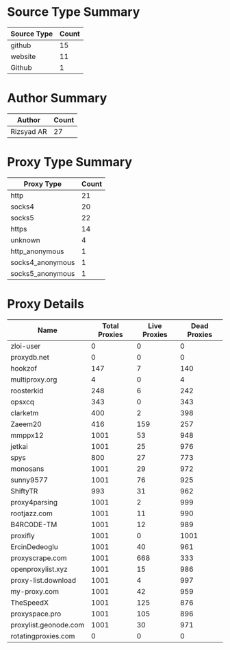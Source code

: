 # Source Type Summary

| Source Type | Count |
|-------------|-------|
| github | 15 |
| website | 11 |
| Github | 1 |


# Author Summary

| Author | Count |
|--------|-------|
| Rizsyad AR | 27 |


# Proxy Type Summary

| Proxy Type | Count |
|------------|-------|
| http | 21 |
| socks4 | 20 |
| socks5 | 22 |
| https | 14 |
| unknown | 4 |
| http_anonymous | 1 |
| socks4_anonymous | 1 |
| socks5_anonymous | 1 |


# Proxy Details

| Name | Total Proxies | Live Proxies | Dead Proxies |
|------|---------------|--------------|---------------|
| zloi-user | 0 | 0 | 0 |
| proxydb.net | 0 | 0 | 0 |
| hookzof | 147 | 7 | 140 |
| multiproxy.org | 4 | 0 | 4 |
| roosterkid | 248 | 6 | 242 |
| opsxcq | 343 | 0 | 343 |
| clarketm | 400 | 2 | 398 |
| Zaeem20 | 416 | 159 | 257 |
| mmppx12 | 1001 | 53 | 948 |
| jetkai | 1001 | 25 | 976 |
| spys | 800 | 27 | 773 |
| monosans | 1001 | 29 | 972 |
| sunny9577 | 1001 | 76 | 925 |
| ShiftyTR | 993 | 31 | 962 |
| proxy4parsing | 1001 | 2 | 999 |
| rootjazz.com | 1001 | 11 | 990 |
| B4RC0DE-TM | 1001 | 12 | 989 |
| proxifly | 1001 | 0 | 1001 |
| ErcinDedeoglu | 1001 | 40 | 961 |
| proxyscrape.com | 1001 | 668 | 333 |
| openproxylist.xyz | 1001 | 15 | 986 |
| proxy-list.download | 1001 | 4 | 997 |
| my-proxy.com | 1001 | 42 | 959 |
| TheSpeedX | 1001 | 125 | 876 |
| proxyspace.pro | 1001 | 105 | 896 |
| proxylist.geonode.com | 1001 | 30 | 971 |
| rotatingproxies.com | 0 | 0 | 0 |
